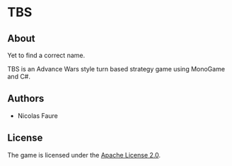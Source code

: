 # TBS

## About
Yet to find a correct name.

TBS is an Advance Wars style turn based strategy game using MonoGame and C#.

## Authors
* Nicolas Faure

## License
The game is licensed under the [Apache License 2.0](http://www.apache.org/licenses/LICENSE-2.0).